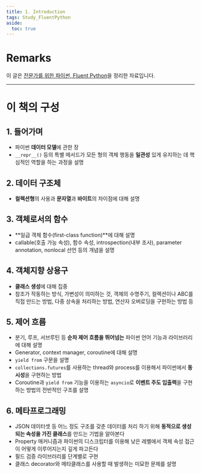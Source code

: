 ```yaml
---
title: 1. Introduction
tags: Study_FluentPython
aside:
  toc: true
---
```


# Remarks
이 글은 [전문가를 위한 파이썬, Fluent Python](https://books.google.co.kr/books/about/%EC%A0%84%EB%AC%B8%EA%B0%80%EB%A5%BC_%EC%9C%84%ED%95%9C_%ED%8C%8C%EC%9D%B4%EC%8D%AC.html?id=NJpIDwAAQBAJ&printsec=frontcover&source=kp_read_button&redir_esc=y#v=onepage&q&f=false)을 정리한 자료입니다.

<!--more-->

---

# 이 책의 구성
## 1. 들어가며
- 파이썬 **데이터 모델**에 관한 장
- `__repr__()` 등의 특별 메서드가 모든 형의 객체 행동을 **일관성** 있게 유지하는 데 핵심적인 역할을 하는 과정을 설명


## 2. 데이터 구조체
- **컬렉션형**의 사용과 **문자열**과 **바이트**의 차이점에 대해 설명


## 3. 객체로서의 함수
- **일급 객체 함수(first-class function)**에 대해 설명
- callable(호출 가능 속성), 함수 속성, introspection(내부 조사), parameter annotation, nonlocal 선언 등의 개념을 설명


## 4. 객체지향 상용구
- **클래스 생성**에 대해 집중
- 참조가 작동하는 방식, 가변성이 의미하는 것, 객체의 수명주기, 컬렉션이나 ABC를 직접 만드는 방법, 다중 상속을 처리하는 방법, 연산자 오버로딩을 구현하는 방법 등


## 5. 제어 흐름
- 분기, 루프, 서브루틴 등 **순차 제어 흐름을 뛰어넘는** 파이썬 언어 기능과 라이브러리에 대해 설명
- Generator, context manager, coroutine에 대해 설명 
- `yield from` 구문을 설명
- `collections.futures`를 사용하는 thread와 process를 이용해서 파이썬에서 **동시성**을 구현하는 방법
- Coroutine과 `yield from` 기능을 이용하는 `asyncio`로 **이벤트 주도 입출력**을 구현하는 방법의 전반적인 구조를 설명


## 6. 메타프로그래밍
- JSON 데이터셋 등 어느 정도 구조를 갖춘 데이터를 처리 하기 위해 **동적으로 생성되는 속성을 가진 클래스**를 만드는 기법을 알아본다
- Property 매커니즘과 파이썬의 디스크립터를 이용해 낮은 레벨에서 객체 속성 접근이 어떻게 이루어지는지 깊게 파고든다
- 필드 검증 라이브러리를 단계별로 구현
- 클래스 decorator와 메타클래스를 사용할 때 발생하는 미묘한 문제를 설명


